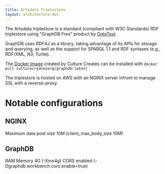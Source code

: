 ```yaml
---
title: Artsdata Triplestore
layout: architecture-doc
---
```


The Artsdata triplestore is a standard (compliant with W3C Standards) RDF triplestore using "GraphDB Free" product by [OntoText](http://graphdb.ontotext.com).

GraphDB uses RDF4J as a library, taking advantage of its APIs for storage and querying, as well as the support for SPARQL 1.1 and RDF syntaxes (e.g., RDF/XML, N3, Turtle).

The [Docker Image](https://hub.docker.com/repository/docker/culturecreatesorg/graphdb) created by Culture Creates can be installed with `docker pull culturecreatesorg/graphdb:latest`

The triplestore is hosted on AWS with an NGINX server infront to manage SSL with a reverse-proxy. 

Notable configurations
======================

NGINX
------
Maximum data post size 10M (client_max_body_size 10M)

GraphDB
------
RAM Memory 4G (-Xms4g)
CORS enabled (-Dgraphdb.workbench.cors.enable=true)
